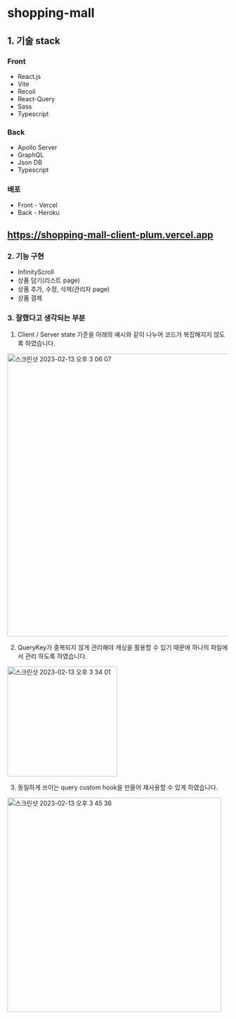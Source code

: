 # shopping-mall

## 1. 기술 stack
### Front
* React.js
* Vite
* Recoil
* React-Query
* Sass
* Typescript

### Back
* Apollo Server
* GraphQL
* Json DB
* Typescript


### 배포
* Front - Vercel
* Back - Heroku

## https://shopping-mall-client-plum.vercel.app

### 2. 기능 구현
* InfinityScroll
* 상품 담기(리스트 page)
* 상품 추가, 수정, 삭제(관리자 page)
* 상품 결제


### 3. 잘했다고 생각되는 부분
1. Client / Server state 기준을 아래의 예시와 같이 나누어 코드가 복잡해지지 않도록 하였습니다.
<img width="643" alt="스크린샷 2023-02-13 오후 3 06 07" src="https://user-images.githubusercontent.com/65752350/218383058-13625cf3-14f9-464b-b938-3bc334b1eb4a.png">

2. QueryKey가 중복되지 않게 관리해야 캐싱을 활용할 수 있기 때문에 하나의 파일에서 관리 하도록 하였습니다.
<img width="250" alt="스크린샷 2023-02-13 오후 3 34 01" src="https://user-images.githubusercontent.com/65752350/218387446-b7c56d0d-7d72-4527-bef5-a94c18436657.png">

3. 동일하게 쓰이는 query custom hook을 만들어 재사용할 수 있게 하였습니다.
<img width="487" alt="스크린샷 2023-02-13 오후 3 45 36" src="https://user-images.githubusercontent.com/65752350/218389284-887caa9e-5949-4b7b-be98-4f161033d12b.png">

